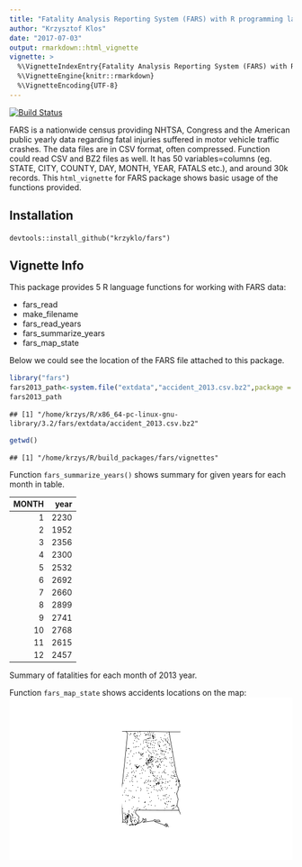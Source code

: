 ```yaml
---
title: "Fatality Analysis Reporting System (FARS) with R programming language"
author: "Krzysztof Klos"
date: "2017-07-03"
output: rmarkdown::html_vignette
vignette: >
  %\VignetteIndexEntry{Fatality Analysis Reporting System (FARS) with R programming language}
  %\VignetteEngine{knitr::rmarkdown}
  %\VignetteEncoding{UTF-8}
---
```

[![Build Status](https://travis-ci.org/krzyklo/fars.svg?branch=master)](https://travis-ci.org/krzyklo/fars)

FARS is a nationwide census providing NHTSA, Congress and the American public yearly data regarding fatal injuries suffered in motor vehicle traffic crashes.
The data files are in CSV format, often compressed. Function could read CSV and BZ2 files as well.
It has 50 variables=columns (eg. STATE, CITY, COUNTY, DAY, MONTH, YEAR, FATALS etc.), and around 30k records.
This `html_vignette` for FARS package shows basic usage of the functions provided.

## Installation
`devtools::install_github("krzyklo/fars")`

## Vignette Info
This package provides 5 R language functions for working with FARS data:

- fars_read
- make_filename
- fars_read_years
- fars_summarize_years
- fars_map_state

Below we could see the location of the FARS file attached to this package.


```r
library("fars")
fars2013_path<-system.file("extdata","accident_2013.csv.bz2",package = "fars")
fars2013_path
```

```
## [1] "/home/krzys/R/x86_64-pc-linux-gnu-library/3.2/fars/extdata/accident_2013.csv.bz2"
```

```r
getwd()
```

```
## [1] "/home/krzys/R/build_packages/fars/vignettes"
```

Function `fars_summarize_years()` shows summary for given years for each month in table.

| MONTH| year|
|-----:|----:|
|     1| 2230|
|     2| 1952|
|     3| 2356|
|     4| 2300|
|     5| 2532|
|     6| 2692|
|     7| 2660|
|     8| 2899|
|     9| 2741|
|    10| 2768|
|    11| 2615|
|    12| 2457|
Summary of fatalities for each month of 2013 year. 

Function `fars_map_state` shows accidents locations on the map:
![Fatalities map for year 2013 and state 1](figure/unnamed-chunk-3-1.png)
